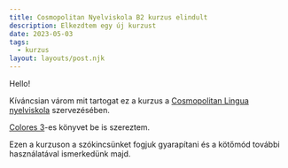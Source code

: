 ```yaml
---
title: Cosmopolitan Nyelviskola B2 kurzus elindult
description: Elkezdtem egy új kurzust
date: 2023-05-03
tags:
  - kurzus
layout: layouts/post.njk
---
```


Hello!

Kíváncsian várom mit tartogat ez a kurzus a [Cosmopolitan Lingua nyelviskola](https://www.cosmopolitan-lingua.hu/tanfolyam/spanyol-nyelvtanfolyam) szervezésében.

[Colores 3](https://moly.hu/konyvek/gajdos-zsuzsanna-nagy-erika-seres-krisztina-colores-spanyol-nyelvkonyv-3)-es könyvet be is szereztem.

Ezen a kurzuson a szókincsünket fogjuk gyarapítani és a kötőmód további használatával ismerkedünk majd.
